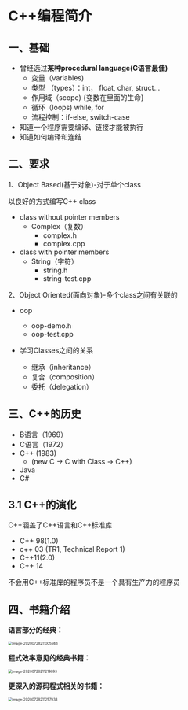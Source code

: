 # C++编程简介

## 一、基础

- 曾经选过**某种procedural language(C语言最佳)**
  - 变量（variables)
  - 类型 （types）：int， float, char, struct...
  - 作用域（scope) {变数在里面的生命}
  - 循环（loops) while, for
  - 流程控制：if-else, switch-case
- 知道一个程序需要编译、链接才能被执行
- 知道如何编译和连结

## 二、要求

1、Object Based(基于对象)-对于单个class

以良好的方式编写C++ class

- class without pointer members
  - Complex（复数）
    - complex.h
    - complex.cpp
- class with pointer members
  - String（字符）
    - string.h
    - string-test.cpp

2、Object Oriented(面向对象)-多个class之间有关联的

- oop
  - oop-demo.h
  - oop-test.cpp

- 学习Classes之间的关系
  - 继承（inheritance）
  - 复合（composition）
  - 委托（delegation）

## 三、C++的历史

- B语言（1969）
- C语言（1972）
- C++ (1983)
  - (new C -> C with Class -> C++)
- Java
- C#

## 3.1 C++的演化

C++涵盖了C++语言和C++标准库

- C++ 98(1.0)
- c++ 03 (TR1, Technical Report 1)
- C++11(2.0)
- C++ 14

不会用C++标准库的程序员不是一个具有生产力的程序员

## 四、书籍介绍

**语言部分的经典：**

<img src="01课.assets/image-20200728211005563.png" alt="image-20200728211005563" style="zoom:50%;" />

**程式效率意见的经典书籍：**

<img src="01课.assets/image-20200728211219893.png" alt="image-20200728211219893" style="zoom:50%;" />

**更深入的源码程式相关的书籍：**

<img src="01课.assets/image-20200728211257938.png" alt="image-20200728211257938" style="zoom:50%;" />

